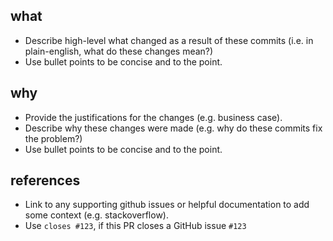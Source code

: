 ## what
* Describe high-level what changed as a result of these commits (i.e. in plain-english, what do these changes mean?)
* Use bullet points to be concise and to the point.

## why
* Provide the justifications for the changes (e.g. business case).
* Describe why these changes were made (e.g. why do these commits fix the problem?)
* Use bullet points to be concise and to the point.

## references
* Link to any supporting github issues or helpful documentation to add some context (e.g. stackoverflow).
* Use `closes #123`, if this PR closes a GitHub issue `#123`